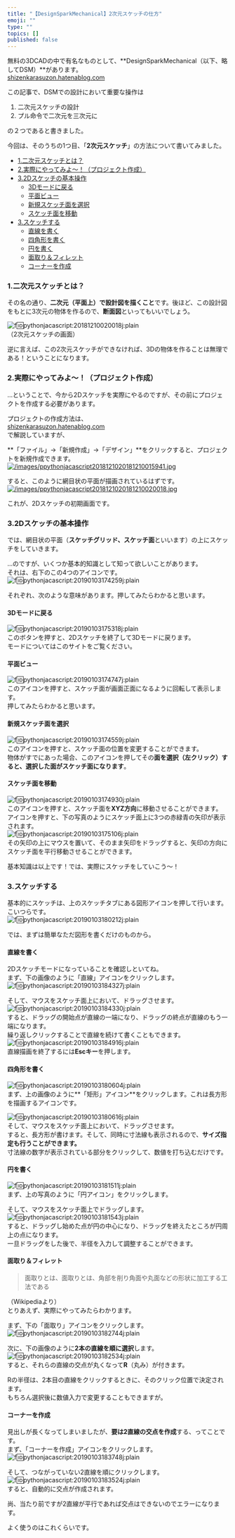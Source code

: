 ```yaml
---
title: "【DesignSparkMechanical】2次元スケッチの仕方"
emoji: ""
type: ""
topics: []
published: false
---
```


無料の3DCADの中で有名なものとして、**DesignSparkMechanical（以下、略してDSM）**があります。  
[shizenkarasuzon.hatenablog.com](https://shizenkarasuzon.hatenablog.com/entry/2018/12/10/023130)

この記事で、DSMでの設計において重要な操作は

1. 二次元スケッチの設計
2. プル命令で二次元を三次元に

の２つであると書きました。

今回は、そのうちの1つ目、「**2次元スケッチ**」の方法について書いてみました。  
  
* [1.二次元スケッチとは？](#1二次元スケッチとは)
* [2.実際にやってみよ～！（プロジェクト作成）](#2実際にやってみよプロジェクト作成)
* [3.2Dスケッチの基本操作](#32Dスケッチの基本操作)  
   * [3Dモードに戻る](#3Dモードに戻る)  
   * [平面ビュー](#平面ビュー)  
   * [新規スケッチ面を選択](#新規スケッチ面を選択)  
   * [スケッチ面を移動](#スケッチ面を移動)
* [3.スケッチする](#3スケッチする)  
   * [直線を書く](#直線を書く)  
   * [四角形を書く](#四角形を書く)  
   * [円を書く](#円を書く)  
   * [面取り＆フィレット](#面取りフィレット)  
   * [コーナーを作成](#コーナーを作成)

### 1.二次元スケッチとは？

その名の通り、**二次元（平面上）で設計図を描くこと**です。後ほど、この設計図をもとに3次元の物体を作るので、**断面図**といってもいいでしょう。

![f:id:pythonjacascript:20181210020018j:plain](/images/ppythonjacascript2018121020181210020018.jpg "f:id:pythonjacascript:20181210020018j:plain")  
（2次元スケッチの画面）

逆に言えば、この2次元スケッチができなければ、3Dの物体を作ることは無理である！ということになります。  
  
### 2.実際にやってみよ～！（プロジェクト作成）

...ということで、今から2Dスケッチを実際にやるのですが、その前にプロジェクトを作成する必要があります。

プロジェクトの作成方法は、  
[shizenkarasuzon.hatenablog.com](https://shizenkarasuzon.hatenablog.com/entry/2018/12/10/023130)  
で解説していますが、

**「ファイル」→「新規作成」→「デザイン」**をクリックすると、プロジェクトを新規作成できます。  
[![/images/ppythonjacascript2018121020181210015941.jpg](/images/ppythonjacascript2018121020181210015941.jpg)](/images/ppythonjacascript2018121020181210015941.jpg)  
  
すると、このように網目状の平面が描画されているはずです。  
[![/images/ppythonjacascript2018121020181210020018.jpg](/images/ppythonjacascript2018121020181210020018.jpg)](/images/ppythonjacascript2018121020181210020018.jpg)

これが、2Dスケッチの初期画面です。  
  
  
### 3.2Dスケッチの基本操作

では、網目状の平面（**スケッチグリッド、スケッチ面**といいます）の上にスケッチをしていきます。

...のですが、いくつか基本的知識として知って欲しいことがあります。  
それは、右下のこの4つのアイコンです。  
![f:id:pythonjacascript:20190103174259j:plain](/images/ppythonjacascript2019010320190103174259.jpg "f:id:pythonjacascript:20190103174259j:plain")

それぞれ、次のような意味があります。押してみたらわかると思います。

#### 3Dモードに戻る

![f:id:pythonjacascript:20190103175318j:plain](/images/ppythonjacascript2019010320190103175318.jpg "f:id:pythonjacascript:20190103175318j:plain")  
このボタンを押すと、2Dスケッチを終了して3Dモードに戻ります。  
モードについてはこのサイトをご覧ください。  
  
#### 平面ビュー

![f:id:pythonjacascript:20190103174747j:plain](/images/ppythonjacascript2019010320190103174747.jpg "f:id:pythonjacascript:20190103174747j:plain")  
このアイコンを押すと、スケッチ面が画面正面になるように回転して表示します。  
押してみたらわかると思います。  
  
#### 新規スケッチ面を選択

![f:id:pythonjacascript:20190103174559j:plain](/images/ppythonjacascript2019010320190103174559.jpg "f:id:pythonjacascript:20190103174559j:plain")  
このアイコンを押すと、スケッチ面の位置を変更することができます。  
物体がすでにあった場合、このアイコンを押してその**面を選択（左クリック）すると、選択した面がスケッチ面になります**。  
  
#### スケッチ面を移動

![f:id:pythonjacascript:20190103174930j:plain](/images/ppythonjacascript2019010320190103174930.jpg "f:id:pythonjacascript:20190103174930j:plain")  
このアイコンを押すと、スケッチ面を**XYZ方向**に移動させることができます。  
アイコンを押すと、下の写真のようにスケッチ面上に3つの赤緑青の矢印が表示されます。  
![f:id:pythonjacascript:20190103175106j:plain](/images/ppythonjacascript2019010320190103175106.jpg "f:id:pythonjacascript:20190103175106j:plain")  
その矢印の上にマウスを置いて、そのまま矢印をドラッグすると、矢印の方向にスケッチ面を平行移動させることができます。

  
基本知識は以上です！では、実際にスケッチをしていこう～！

### 3.スケッチする

基本的にスケッチは、上のスケッチタブにある図形アイコンを押して行います。  
こいつらです。  
![f:id:pythonjacascript:20190103180212j:plain](/images/ppythonjacascript2019010320190103180212.jpg "f:id:pythonjacascript:20190103180212j:plain")

では、まずは簡単なただ図形を書くだけのものから。  
  
#### 直線を書く

2Dスケッチモードになっていることを確認しといてね。  
まず、下の画像のように「直線」アイコンをクリックします。  
![f:id:pythonjacascript:20190103184327j:plain](/images/ppythonjacascript2019010320190103184327.jpg "f:id:pythonjacascript:20190103184327j:plain")

そして、マウスをスケッチ面上において、ドラッグさせます。  
![f:id:pythonjacascript:20190103184330j:plain](/images/ppythonjacascript2019010320190103184330.jpg "f:id:pythonjacascript:20190103184330j:plain")  
すると、ドラッグの開始点が直線の一端になり、ドラッグの終点が直線のもう一端になります。  
繰り返しクリックすることで直線を続けて書くこともできます。  
![f:id:pythonjacascript:20190103184916j:plain](/images/ppythonjacascript2019010320190103184916.jpg "f:id:pythonjacascript:20190103184916j:plain")  
直線描画を終了するには**Escキー**を押します。  
  
  
#### 四角形を書く

![f:id:pythonjacascript:20190103180604j:plain](/images/ppythonjacascript2019010320190103180604.jpg "f:id:pythonjacascript:20190103180604j:plain")  
まず、上の画像のように**「矩形」アイコン**をクリックします。これは長方形を描画するアイコンです。

![f:id:pythonjacascript:20190103180616j:plain](/images/ppythonjacascript2019010320190103180616.jpg "f:id:pythonjacascript:20190103180616j:plain")  
そして、マウスをスケッチ面上において、ドラッグさせます。  
すると、長方形が書けます。そして、同時に寸法線も表示されるので、**サイズ指定も行うことができます。**  
寸法線の数字が表示されている部分をクリックして、数値を打ち込むだけです。  
  
  
#### 円を書く

![f:id:pythonjacascript:20190103181511j:plain](/images/ppythonjacascript2019010320190103181511.jpg "f:id:pythonjacascript:20190103181511j:plain")  
まず、上の写真のように「円アイコン」をクリックします。

そして、マウスをスケッチ面上でドラッグします。  
![f:id:pythonjacascript:20190103181543j:plain](/images/ppythonjacascript2019010320190103181543.jpg "f:id:pythonjacascript:20190103181543j:plain")  
すると、ドラッグし始めた点が円の中心になり、ドラッグを終えたところが円周上の点になります。  
一旦ドラッグをした後で、半径を入力して調整することができます。  
  
  
#### 面取り＆フィレット

> 面取りとは、面取りとは、角部を削り角面や丸面などの形状に加工する工法である

（Wikipediaより）  
とりあえず、実際にやってみたらわかります。

まず、下の「面取り」アイコンをクリックします。  
![f:id:pythonjacascript:20190103182744j:plain](/images/ppythonjacascript2019010320190103182744.jpg "f:id:pythonjacascript:20190103182744j:plain")

次に、下の画像のように**2本の直線を順に選択**します。  
![f:id:pythonjacascript:20190103182534j:plain](/images/ppythonjacascript2019010320190103182534.jpg "f:id:pythonjacascript:20190103182534j:plain")  
すると、それらの直線の交点が丸くなって**R**（丸み）が付きます。

Rの半径は、2本目の直線をクリックするときに、そのクリック位置で決定されます。  
もちろん選択後に数値入力で変更することもできますが。  
  
  
#### コーナーを作成

見出しが長くなってしまいましたが、**要は2直線の交点を作成**する、ってことです。  
まず、「コーナーを作成」アイコンをクリックします。  
![f:id:pythonjacascript:20190103183748j:plain](/images/ppythonjacascript2019010320190103183748.jpg "f:id:pythonjacascript:20190103183748j:plain")

そして、つながっていない2直線を順にクリックします。  
![f:id:pythonjacascript:20190103183524j:plain](/images/ppythonjacascript2019010320190103183524.jpg "f:id:pythonjacascript:20190103183524j:plain")  
すると、自動的に交点が作成されます。

尚、当たり前ですが2直線が平行であれば交点はできないのでエラーになります。

  
よく使うのはこれくらいです。